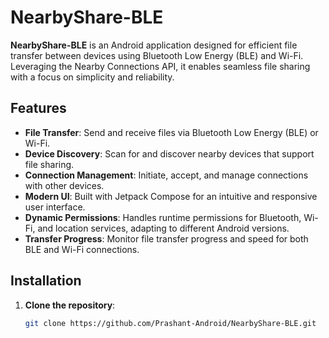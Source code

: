 # NearbyShare-BLE

**NearbyShare-BLE** is an Android application designed for efficient file transfer between devices using Bluetooth Low Energy (BLE) and Wi-Fi. Leveraging the Nearby Connections API, it enables seamless file sharing with a focus on simplicity and reliability.

## Features

- **File Transfer**: Send and receive files via Bluetooth Low Energy (BLE) or Wi-Fi.
- **Device Discovery**: Scan for and discover nearby devices that support file sharing.
- **Connection Management**: Initiate, accept, and manage connections with other devices.
- **Modern UI**: Built with Jetpack Compose for an intuitive and responsive user interface.
- **Dynamic Permissions**: Handles runtime permissions for Bluetooth, Wi-Fi, and location services, adapting to different Android versions.
- **Transfer Progress**: Monitor file transfer progress and speed for both BLE and Wi-Fi connections.

## Installation

1. **Clone the repository**:
   ```bash
   git clone https://github.com/Prashant-Android/NearbyShare-BLE.git
